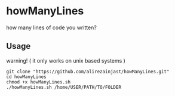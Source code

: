 # howManyLines
how many lines of code you written?

 ## Usage
 warning! ( it only works on unix based systems )
 ```shell
git clone "https://github.com/alirezainjast/howManyLines.git"
cd howManyLines
chmod +x howManyLines.sh
./howManyLines.sh /home/USER/PATH/TO/FOLDER
```
